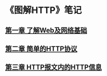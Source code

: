 # 《图解HTTP》笔记
## [第一章 了解Web及网络基础](https://github.com/zhangyanan0525/learn-HTTP-note/issues/1)
## [第二章 简单的HTTP协议](https://github.com/zhangyanan0525/learn-HTTP-note/issues/2)
## [第三章 HTTP报文内的HTTP信息](https://github.com/zhangyanan0525/learn-HTTP-note/issues/3)
